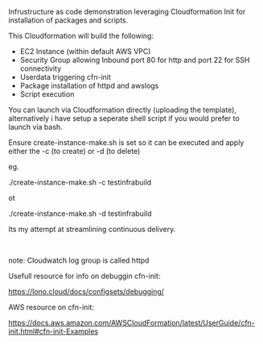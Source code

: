 <p>Infrustructure as code demonstration leveraging Cloudformation Init for installation of packages and scripts.</p>
<p>This Cloudformation will build the following:</p>
<ul>
<li>EC2 Instance (within default AWS VPC)</li>
<li>Security Group allowing Inbound port 80 for http and port 22 for SSH connectivity</li>
<li>Userdata triggering cfn-init</li>
<li>Package installation of httpd and awslogs</li>
<li>Script execution</li>
</ul>
<p>You can launch via Cloudformation directly (uploading the template), alternatively i have setup a seperate shell script if you would prefer to launch via bash.</p>
<p>Ensure create-instance-make.sh is set so it can be executed and apply either the -c (to create) or -d (to delete)</p>
<p>eg.</p>
<p>./create-instance-make.sh -c testinfrabuild</p>
<p>ot</p>
<p>./create-instance-make.sh -d testinfrabuild</p>
<p>Its my attempt at streamlining continuous delivery.</p>
<p>&nbsp;</p>
<p>note: Cloudwatch log group is called httpd</p>
<p>Usefull resource for info on debuggin cfn-init:</p>
<p><a href="https://lono.cloud/docs/configsets/debugging/">https://lono.cloud/docs/configsets/debugging/</a></p>
<p>AWS resource on cfn-init:</p>
<p><a href="https://docs.aws.amazon.com/AWSCloudFormation/latest/UserGuide/cfn-init.html#cfn-init-Examples">https://docs.aws.amazon.com/AWSCloudFormation/latest/UserGuide/cfn-init.html#cfn-init-Examples</a></p>
<p>&nbsp;</p>
<p>&nbsp;</p>
